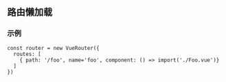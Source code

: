 ## 路由懒加载

### 示例

```vue
const router = new VueRouter({
  routes: [
    { path: '/foo', name='foo', component: () => import('./Foo.vue')}
  ]
})
```



